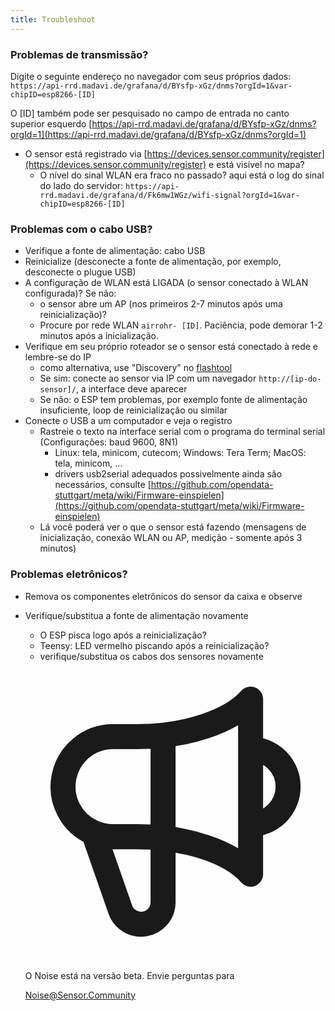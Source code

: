 ```yaml
---
title: Troubleshoot
---
```


### Problemas de transmissão?
Digite o seguinte endereço no navegador com seus próprios dados:
`https://api-rrd.madavi.de/grafana/d/BYsfp-xGz/dnms?orgId=1&var-chipID=esp8266-[ID]`

O [ID] também pode ser pesquisado no campo de entrada no canto superior esquerdo [https://api-rrd.madavi.de/grafana/d/BYsfp-xGz/dnms?orgId=1](https://api-rrd.madavi.de/grafana/d/BYsfp-xGz/dnms?orgId=1)

* O sensor está registrado via [https://devices.sensor.community/register](https://devices.sensor.community/register) e está visível no mapa?
    * O nível do sinal WLAN era fraco no passado?
        aqui está o log do sinal do lado do servidor: `https://api-rrd.madavi.de/grafana/d/Fk6mw1WGz/wifi-signal?orgId=1&var-chipID=esp8266-[ID]`
        


### Problemas com o cabo USB?
* Verifique a fonte de alimentação: cabo USB
* Reinicialize (desconecte a fonte de alimentação, por exemplo, desconecte o plugue USB)
* A configuração de WLAN está LIGADA (o sensor conectado à WLAN configurada)? Se não:
    * o sensor abre um AP (nos primeiros 2-7 minutos após uma reinicialização)?
    * Procure por rede WLAN `airrohr- [ID]`. Paciência, pode demorar 1-2 minutos após a inicialização.
* Verifique em seu próprio roteador se o sensor está conectado à rede e lembre-se do IP 
    * como alternativa, use "Discovery" no [flashtool](https://github.com/opendata-stuttgart/airrohr-firmware-flasher//)
    * Se sim: conecte ao sensor via IP com um navegador `http://[ip-do-sensor]/`, a interface deve aparecer
    * Se não: o ESP tem problemas, por exemplo fonte de alimentação insuficiente, loop de reinicialização ou similar
* Conecte o USB a um computador e veja o registro
    * Rastreie o texto na interface serial com o programa do terminal serial (Configurações: baud 9600, 8N1)
        * Linux: tela, minicom, cutecom; Windows: Tera Term; MacOS: tela, minicom, ...
        * drivers usb2serial adequados possivelmente ainda são necessários, consulte [https://github.com/opendata-stuttgart/meta/wiki/Firmware-einspielen](https://github.com/opendata-stuttgart/meta/wiki/Firmware-einspielen)     
    * Lá você poderá ver o que o sensor está fazendo (mensagens de inicialização, conexão WLAN ou AP, medição - somente após 3 minutos)

### Problemas eletrônicos?
* Remova os componentes eletrônicos do sensor da caixa e observe
* Verifique/substitua a fonte de alimentação novamente
     * O ESP pisca logo após a reinicialização?
     * Teensy: LED vermelho piscando após a reinicialização?
     * verifique/substitua os cabos dos sensores novamente


  <div class="max-w-screen-xl mx-auto pt-5">
      <div class="p-2 rounded-lg bg-indigo-100 shadow-lg sm:p-3">
      <div class="flex items-center">
            <span class="p-2 rounded-lg bg-indigo-500">
              <svg class="h-8 w-8 text-white" fill="none" viewBox="0 0 24 24" stroke="currentColor">
                <path stroke-linecap="round" stroke-linejoin="round" stroke-width="2" d="M11 5.882V19.24a1.76 1.76 0 01-3.417.592l-2.147-6.15M18 13a3 3 0 100-6M5.436 13.683A4.001 4.001 0 017 6h1.832c4.1 0 7.625-1.234 9.168-3v14c-1.543-1.766-5.067-3-9.168-3H7a3.988 3.988 0 01-1.564-.317z" />
              </svg>
            </span>
        <div class="flex flex-wrap">
          <div class="flex-wrap flex">
            <p class="pt-1 text-indigo-700 font-medium">
                O Noise está na versão beta. Envie perguntas para</p>
          <a href="mailto:Noise@Sensor.Community" class="ml-1 font-medium underline text-white hover:text-yellow-600">
                  Noise@Sensor.Community</a>
          </div>
           </div>
      </div>
    </div>
  </div>
